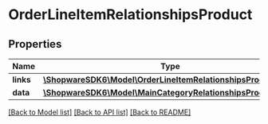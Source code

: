 # OrderLineItemRelationshipsProduct

## Properties
Name | Type | Description | Notes
------------ | ------------- | ------------- | -------------
**links** | [**\ShopwareSDK6\Model\OrderLineItemRelationshipsProductLinks**](OrderLineItemRelationshipsProductLinks.md) |  | [optional] 
**data** | [**\ShopwareSDK6\Model\MainCategoryRelationshipsProductData**](MainCategoryRelationshipsProductData.md) |  | [optional] 

[[Back to Model list]](../../README.md#documentation-for-models) [[Back to API list]](../../README.md#documentation-for-api-endpoints) [[Back to README]](../../README.md)

